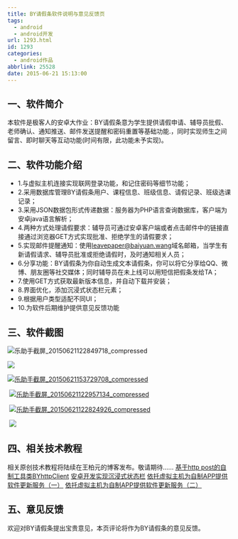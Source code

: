 ```yaml
---
title: BY请假条软件说明与意见反馈页
tags:
  - android
  - android开发
url: 1293.html
id: 1293
categories:
  - android作品
abbrlink: 25528
date: 2015-06-21 15:13:00
---
```


一、软件简介
------

本软件是极客人的安卓大作业：BY请假条意为学生提供请假申请、辅导员批假、老师确认、通知推送、邮件发送提醒和密码重置等基础功能.，同时实现师生之间留言、即时聊天等互动功能(时间有限，此功能未予实现)。

二、软件功能介绍
--------

*   1.与虚拟主机连接实现联网登录功能，和记住密码等细节功能；
*   2.采用数据库管理BY请假条用户、课程信息、班级信息、请假记录、班级选课记录；
*   3.采用JSON数据包形式传递数据：服务器为PHP语言查询数据库，客户端为安卓java语言解析；
*   4.两种方式处理请假要求：辅导员可通过安卓客户端或者点击邮件中的链接直接通过浏览器GET方式实现批准、拒绝学生的请假要求；
*   5.实现邮件提醒通知：使用[leavepaper@baiyuan.wang](mailto:leavepaper@baiyuan.wang)域名邮箱，当学生有新请假请求、辅导员批准或拒绝请假时，及时通知相关人员；
*   6.分享功能：BY请假条为你自动生成文本请假条，你可以将它分享给QQ、微博、朋友圈等社交媒体；同时辅导员在未上线可以用短信把假条发给TA；
*   7.使用GET方式获取最新版本信息，并自动下载并安装；
*   8.界面优化，添加沉浸式状态栏元素；
*   9.根据用户类型适配不同UI；
*   10.为软件后期维护提供意见反馈功能

三、软件截图
------

![乐助手截屏_20150621122849718_compressed](http://baiyuan.wang/wp-content/uploads/2015/06/baiyuan.wang_2015-06-21_15-40-00.jpg)

[![](http://baiyuan.wang/wp-content/uploads/2015/06/baiyuan.wang_2015-06-21_15-40-42.jpg)](http://baiyuan.wang/wp-content/uploads/2015/06/baiyuan.wang_2015-06-21_15-40-42.jpg)

[![乐助手截屏_20150621153729708_compressed](http://baiyuan.wang/wp-content/uploads/2015/06/baiyuan.wang_2015-06-21_15-39-57.jpg)](http://baiyuan.wang/wp-content/uploads/2015/06/baiyuan.wang_2015-06-21_15-39-57.jpg)

 [![乐助手截屏_20150621122957134_compressed](http://baiyuan.wang/wp-content/uploads/2015/06/baiyuan.wang_2015-06-21_15-39-02.jpg)](http://baiyuan.wang/wp-content/uploads/2015/06/baiyuan.wang_2015-06-21_15-39-02.jpg)

 [![乐助手截屏_20150621122824926_compressed](http://baiyuan.wang/wp-content/uploads/2015/06/baiyuan.wang_2015-06-21_15-40-26.jpg)](http://baiyuan.wang/wp-content/uploads/2015/06/baiyuan.wang_2015-06-21_15-40-26.jpg)

 [![](http://baiyuan.wang/wp-content/uploads/2015/06/baiyuan.wang_2015-06-21_15-54-21.jpg)](http://baiyuan.wang/wp-content/uploads/2015/06/baiyuan.wang_2015-06-21_15-54-21.jpg)

四、相关技术教程
--------

相关原创技术教程将陆续在王柏元的博客发布。敬请期待…… [基于http post的自制工具类BYhttpClient](http://baiyuan.wang/self-made-based-on-http-post-utility-class-byhttpclient.html) [安卓开发实现沉浸式状态栏](http://baiyuan.wang/android-development-for-immersion-status-bar.html) [依托虚拟主机为自制APP提供软件更新服务（一）](http://baiyuan.wang/relying-on-virtual-hosts-to-provide-homemade-app-software-update-service-a.html) [依托虚拟主机为自制APP提供软件更新服务（二）](http://baiyuan.wang/relying-on-virtual-hosts-to-provide-homemade-app-software-update-services-b.html)

五、意见反馈
------

欢迎对BY请假条提出宝贵意见，本页评论将作为BY请假条的意见反馈。